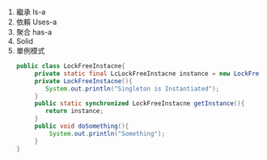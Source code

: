 1. 繼承 Is-a
2. 依賴 Uses-a
3. 聚合 has-a
4. Solid
5. 單例模式
   ```java
   public class LockFreeInstacne{
		private static final LcLockFreeInstacne instance = new LockFreeInstacne();
		private LockFreeInstacne(){
		   System.out.println("Singleton is Instantiated");
		}
		public static synchronized LockFreeInstacne getInstance(){
		   return instance;
		}
		public void doSomething(){
			System.out.println("Something");
		}
   }
	```